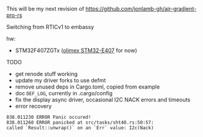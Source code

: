 This will be my next revision of https://github.com/jonlamb-gh/air-gradient-pro-rs

Switching from RTICv1 to embassy

hw:
* STM32F407ZGTx ([olimex STM32-E407](https://www.olimex.com/Products/ARM/ST/STM32-E407/open-source-hardware) for now)

TODO
* get renode stuff working
* update my driver forks to use defmt
* remove unused deps in Cargo.toml, copied from example
* doc `DEF_LOG`, currently in .cargo/config
* fix the display async driver, occasional I2C NACK errors and timeouts
* error recovery

```
838.011230 ERROR Panic occured!
838.011260 ERROR panicked at src/tasks/sht40.rs:50:57:
called `Result::unwrap()` on an `Err` value: I2c(Nack)
```

